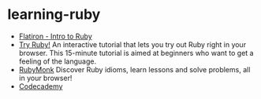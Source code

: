 # learning-ruby

- [Flatiron - Intro to Ruby](https://flatironschool.com/programs/online-intro-ruby-free-course/)
- [Try Ruby!](http://tryruby.org/levels/1/challenges/1)
An interactive tutorial that lets you try out Ruby right in your browser. This 15-minute tutorial is aimed at beginners who want to get a feeling of the language. 
- [RubyMonk](https://rubymonk.com/)
Discover Ruby idioms, learn lessons and solve problems, all in your browser!
- [Codecademy](https://www.codecademy.com/learn/learn-ruby)
